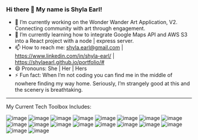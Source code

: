 ### Hi there 👋  My name is Shyla Earl!

- 🔭 I’m currently working on the Wonder Wander Art Application, V2. Connecting community with art through engagement.
- 🌱 I’m currently learning how to integrate Google Maps API and AWS S3 into a React project with a node | express server.
- 📫 How to reach me: shyla.earl@gmail.com | https://www.linkedin.com/in/shyla-earl/ | https://shylaearl.github.io/portfolio/#
- 😄 Pronouns: She | Her | Hers
- ⚡ Fun fact: When I’m not coding you can find me in the middle of nowhere finding my way home. Seriously, I’m strangely good at this and the scenery is breathtaking.

____________________________________________________________________________________________________________________________________________________________________
My Current Tech Toolbox Includes: 

![image](https://user-images.githubusercontent.com/65361656/121976193-eea40c80-cd48-11eb-8333-cee476f1d3e3.png)
![image](https://user-images.githubusercontent.com/65361656/121975747-fdd68a80-cd47-11eb-8c88-f7b69ce55cc3.png)
![image](https://user-images.githubusercontent.com/65361656/121977537-daadda00-cd4b-11eb-9327-931b34b58f90.png)
![image](https://user-images.githubusercontent.com/65361656/121977563-e7323280-cd4b-11eb-8e5c-9835f7800482.png)
![image](https://user-images.githubusercontent.com/65361656/121976056-a684ea00-cd48-11eb-8edd-d9678db7f5ad.png)
![image](https://user-images.githubusercontent.com/65361656/121976235-07142700-cd49-11eb-9811-d80fcf75b689.png)
![image](https://user-images.githubusercontent.com/65361656/121976429-6bcf8180-cd49-11eb-93e5-88cad6902cc5.png)
![image](https://user-images.githubusercontent.com/65361656/121976261-185d3380-cd49-11eb-875d-4649dd7da3d9.png)
![image](https://user-images.githubusercontent.com/65361656/121976300-2b700380-cd49-11eb-9a05-e5053d5443b9.png)
![image](https://user-images.githubusercontent.com/65361656/121976350-417dc400-cd49-11eb-9a18-f2fbeabfea5e.png)
![image](https://user-images.githubusercontent.com/65361656/121977485-c4a01980-cd4b-11eb-9d8f-c1e9a90b1ebf.png)
![image](https://user-images.githubusercontent.com/65361656/121976398-58bcb180-cd49-11eb-8f24-84008b98ca14.png)
![image](https://user-images.githubusercontent.com/65361656/121976461-8570c900-cd49-11eb-8e0d-7053bfa033d8.png)
![image](https://user-images.githubusercontent.com/65361656/121977712-35473600-cd4c-11eb-9bb8-e5880171b024.png)
![image](https://user-images.githubusercontent.com/65361656/121976514-a33e2e00-cd49-11eb-98b9-0dd0066ca975.png)
![image](https://user-images.githubusercontent.com/65361656/121976553-b4873a80-cd49-11eb-9b88-1385b51fdddb.png)
![image](https://user-images.githubusercontent.com/65361656/121976578-be10a280-cd49-11eb-9474-8f574dbe5096.png)
![image](https://user-images.githubusercontent.com/65361656/121976594-c5d04700-cd49-11eb-815a-8102eaf6c93d.png)




